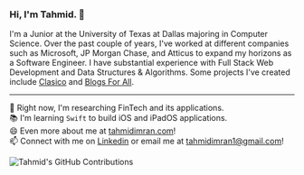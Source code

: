 ### Hi, I'm Tahmid. 👋

I'm a Junior at the University of Texas at Dallas majoring in Computer Science. Over the past couple of years, I've worked at different companies such as Microsoft, JP Morgan Chase, and Atticus to expand my horizons as a Software Engineer. I have substantial experience with Full Stack Web Development and Data Structures & Algorithms. Some projects I've created include <a href="https://clasico.netlify.app" target="_blank">Clasico</a> and <a href="https://blogsforall.herokuapp.com/" target="_blank">Blogs For All</a>.

<hr />

🌱 Right now, I'm researching FinTech and its applications. <br />
📚 I'm learning `Swift` to build iOS and iPadOS applications. <br />
😄 Even more about me at <a href="https://tahmidimran.com">tahmidimran.com</a>! <br />
📫 Connect with me on <a href="https://www.linkedin.com/in/tahmidimran/">Linkedin</a> or email me at <a href="mailto:tahmidimran1@gmail.com">tahmidimran1@gmail.com</a>! <br />

![Tahmid's GitHub Contributions](https://github-readme-stats.vercel.app/api?username=Tahmid2000&show_icons=true&hide_border=true&count_private=true&hide=stars)
<!--
**Tahmid2000/Tahmid2000** is a ✨ _special_ ✨ repository because its `README.md` (this file) appears on your GitHub profile.

Here are some ideas to get you started:

- 🔭 I’m currently working on ...
- 🌱 I’m currently learning ...
- 👯 I’m looking to collaborate on ...
- 🤔 I’m looking for help with ...
- 💬 Ask me about ...
- 📫 How to reach me: ...
- 😄 Pronouns: ...
- ⚡ Fun fact: ...
-->
